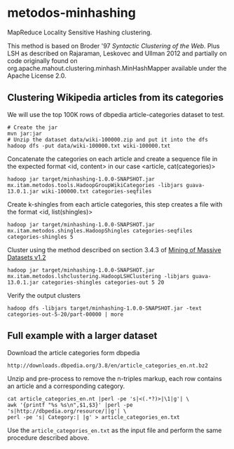 metodos-minhashing
==================

MapReduce Locality Sensitive Hashing clustering.

This method is based on Broder '97 _Syntactic Clustering of the Web_.
Plus LSH as described on Rajaraman, Leskovec and Ullman 2012
and partially on code originally found on org.apache.mahout.clustering.minhash.MinHashMapper
available under the Apache License 2.0.


## Clustering Wikipedia articles from its categories

We will use the top 100K rows of dbpedia article-categories dataset to test. 

```
# Create the jar
mvn jar:jar
# Unzip the dataset data/wiki-100000.zip and put it into the dfs
hadoop dfs -put data/wiki-100000.txt wiki-100000.txt 
```

Concatenate the categories on each article and create a sequence file in the expected format <id, content> 
in our case <article, cat(categories)>

```
hadoop jar target/minhashing-1.0.0-SNAPSHOT.jar mx.itam.metodos.tools.HadoopGroupWikiCategories -libjars guava-13.0.1.jar wiki-100000.txt categories-seqfiles
```

Create k-shingles from each article categories, this step creates a file with the format <id, list(shingles)>

```
hadoop jar target/minhashing-1.0.0-SNAPSHOT.jar mx.itam.metodos.shingles.HadoopShingles categories-seqfiles categories-shingles 5
```

Cluster using the method described on section 3.4.3 of [Mining of Massive Datasets v1.2](http://infolab.stanford.edu/~ullman/mmds.html)

```
hadoop jar target/minhashing-1.0.0-SNAPSHOT.jar mx.itam.metodos.lshclustering.HadoopLSHClustering -libjars guava-13.0.1.jar categories-shingles categories-out 5 20
```

Verify the output clusters

```
hadoop dfs -libjars target/minhashing-1.0.0-SNAPSHOT.jar -text categories-out-5-20/part-00000 | more
```

## Full example with a larger dataset

Download the article categories form dbpedia

```
http://downloads.dbpedia.org/3.8/en/article_categories_en.nt.bz2
```

Unzip and pre-process to remove the n-triples markup, each row contains an article and a corresponding category.

```
cat article_categories_en.nt |perl -pe 's|<(.*?)>|\1|g'| \
awk '{printf "%s %s\n",$1,$3}' |perl -pe 's|http://dbpedia.org/resource/||g'| \
perl -pe 's| Category:| |g' > article_categories_en.txt
```

Use the `article_categories_en.txt` as the input file and perform the same procedure described above.
